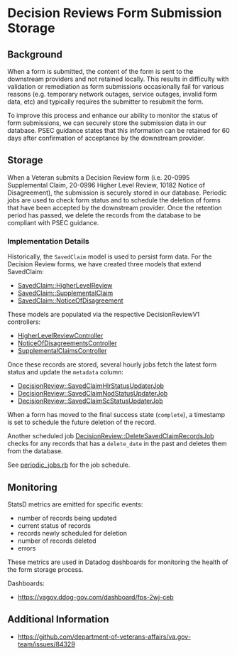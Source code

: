 # Decision Reviews Form Submission Storage

## Background

When a form is submitted, the content of the form is sent to the downstream providers and not retained locally. This results in difficulty with validation or remediation as form submissions occasionally fail for various reasons (e.g. temporary network outages, service outages, invalid form data, etc) and typically requires the submitter to resubmit the form.

To improve this process and enhance our ability to monitor the status of form submissions, we can securely store the submission data in our database. PSEC guidance states that this information can be retained for 60 days after confirmation of acceptance by the downstream provider.

## Storage

When a Veteran submits a Decision Review form (i.e. 20-0995 Supplemental Claim, 20-0996 Higher Level Review, 10182 Notice of Disagreement), the submission is securely stored in our database. Periodic jobs are used to check form status and to schedule the deletion of forms that have been accepted by the downstream provider. Once the retention period has passed, we delete the records from the database to be compliant with PSEC guidance.

### Implementation Details
Historically, the `SavedClaim` model is used to persist form data. For the Decision Review forms, we have created three models that extend SavedClaim:
* [SavedClaim::HigherLevelReview](https://github.com/department-of-veterans-affairs/vets-api/blob/6f0cc7f516e5f4b6b14d0b0a19f86b2ccfdec753/app/models/saved_claim/higher_level_review.rb)
* [SavedClaim::SupplementalClaim](https://github.com/department-of-veterans-affairs/vets-api/blob/6f0cc7f516e5f4b6b14d0b0a19f86b2ccfdec753/app/models/saved_claim/supplemental_claim.rb)
* [SavedClaim::NoticeOfDisagreement](https://github.com/department-of-veterans-affairs/vets-api/blob/6f0cc7f516e5f4b6b14d0b0a19f86b2ccfdec753/app/models/saved_claim/notice_of_disagreement.rb)

These models are populated via the respective DecisionReviewV1 controllers:
* [HigherLevelReviewController](https://github.com/department-of-veterans-affairs/vets-api/blob/6f0cc7f516e5f4b6b14d0b0a19f86b2ccfdec753/app/controllers/v1/higher_level_reviews_controller.rb#L28)
* [NoticeOfDisagreementsController](https://github.com/department-of-veterans-affairs/vets-api/blob/6f0cc7f516e5f4b6b14d0b0a19f86b2ccfdec753/app/controllers/v1/notice_of_disagreements_controller.rb#L27)
* [SupplementalClaimsController](https://github.com/department-of-veterans-affairs/vets-api/blob/6f0cc7f516e5f4b6b14d0b0a19f86b2ccfdec753/app/controllers/v1/supplemental_claims_controller.rb#L110)

Once these records are stored, several hourly jobs fetch the latest form status and update the `metadata` column:
* [DecisionReview::SavedClaimHlrStatusUpdaterJob](https://github.com/department-of-veterans-affairs/vets-api/blob/master/app/sidekiq/decision_review/saved_claim_hlr_status_updater_job.rb)
* [DecisionReview::SavedClaimNodStatusUpdaterJob](https://github.com/department-of-veterans-affairs/vets-api/blob/master/app/sidekiq/decision_review/saved_claim_nod_status_updater_job.rb)
* [DecisionReview::SavedClaimScStatusUpdaterJob](https://github.com/department-of-veterans-affairs/vets-api/blob/master/app/sidekiq/decision_review/saved_claim_sc_status_updater_job.rb)

When a form has moved to the final success state (`complete`), a timestamp is set to schedule the future deletion of the record.

Another scheduled job [DecisionReview::DeleteSavedClaimRecordsJob](https://github.com/department-of-veterans-affairs/vets-api/blob/master/app/sidekiq/decision_review/delete_saved_claim_records_job.rb) checks for any records that has a `delete_date` in the past and deletes them from the database.

See [periodic_jobs.rb](https://github.com/department-of-veterans-affairs/vets-api/blob/5a4b2c45172907ee2bf68788eb8c6f9338e7d405/lib/periodic_jobs.rb#L177-L183) for the job schedule.

## Monitoring

StatsD metrics are emitted for specific events:
* number of records being updated
* current status of records
* records newly scheduled for deletion
* number of records deleted
* errors

These metrics are used in Datadog dashboards for monitoring the health of the form storage process.

Dashboards:
- https://vagov.ddog-gov.com/dashboard/fps-2wj-ceb

## Additional Information
- https://github.com/department-of-veterans-affairs/va.gov-team/issues/84329

